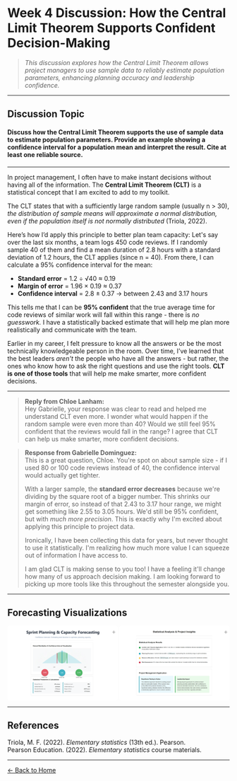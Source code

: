 # Week 4 Discussion: How the Central Limit Theorem Supports Confident Decision-Making

> *This discussion explores how the Central Limit Theorem allows project managers to use sample data to reliably estimate population parameters, enhancing planning accuracy and leadership confidence.*

---

## **Discussion Topic**

#### Discuss how the Central Limit Theorem supports the use of sample data to estimate population parameters. Provide an example showing a confidence interval for a population mean and interpret the result. Cite at least one reliable source.

---

In project management, I often have to make instant decisions without having all of the information. The **Central Limit Theorem (CLT)** is a statistical concept that I am excited to add to my toolkit.

The CLT states that with a sufficiently large random sample (usually n > 30), *the distribution of sample means will approximate a normal distribution, even if the population itself is not normally distributed* (Triola, 2022).

Here’s how I’d apply this principle to better plan team capacity: Let's say over the last six months, a team logs 450 code reviews. If I randomly sample 40 of them and find a mean duration of 2.8 hours with a standard deviation of 1.2 hours, the CLT applies (since n = 40). From there, I can calculate a 95% confidence interval for the mean:

- **Standard error** = 1.2 ÷ √40 ≈ 0.19  
- **Margin of error** = 1.96 × 0.19 ≈ 0.37  
- **Confidence interval** = 2.8 ± 0.37 → between 2.43 and 3.17 hours

This tells me that I can be **95% confident** that the true average time for code reviews of similar work will fall within this range - there is *no guesswork.* I have a statistically backed estimate that will help me plan more realistically and communicate with the team.

Earlier in my career, I felt pressure to know all the answers or be the most technically knowledgeable person in the room. Over time, I’ve learned that the best leaders *aren't* the people who have all the answers - but rather, the ones who know how to ask the right questions and use the right tools. **CLT is one of those tools** that will help me make smarter, more confident decisions.

---

> **Reply from Chloe Lanham:**  
> Hey Gabrielle, your response was clear to read and helped me understand CLT even more. I wonder what would happen if the random sample were even more than 40? Would we still feel 95% confident that the reviews would fall in the range? I agree that CLT can help us make smarter, more confident decisions.

> **Response from Gabrielle Dominguez:**  
> This is a great question, Chloe. You're spot on about sample size - if I used 80 or 100 code reviews instead of 40, the confidence interval would actually get tighter.  
>  
> With a larger sample, the **standard error decreases** because we're dividing by the square root of a bigger number. This shrinks our margin of error, so instead of that 2.43 to 3.17 hour range, we might get something like 2.55 to 3.05 hours. We'd still be 95% confident, but with *much more precision*. This is exactly why I'm excited about applying this principle to project data.  
>  
> Ironically, I have been collecting this data for years, but never thought to use it statistically. I'm realizing how much more value I can squeeze out of information I have access to.  
>  
> I am glad CLT is making sense to you too! I have a feeling it'll change how many of us approach decision making. I am looking forward to picking up more tools like this throughout the semester alongside you.

---

## Forecasting Visualizations

<style>
  .image-row {
    display: flex;
    flex-wrap: wrap;
    justify-content: space-between;
    gap: 4px;
    margin-bottom: 12px;
  }

  .img-container {
    position: relative;
    width: calc(50% - 2px);
    flex: 0 0 calc(50% - 2px);
  }

  .img-container img {
    width: 100%;
    height: auto;
    display: block;
    object-fit: cover;
    border-radius: 4px;
    cursor: pointer;
  }

  .zoom-plus {
    position: absolute;
    top: 4px;
    right: 4px;
    font-size: 14px;
    color: rgba(0, 0, 0, 0.4);
    user-select: none;
    pointer-events: none;
    z-index: 10;
  }

  .img-container:hover .zoom-plus {
    color: rgba(0, 0, 0, 0.7);
  }

  @media screen and (max-width: 768px) {
    .image-row {
      gap: 2px;
    }

    .img-container {
      width: calc(50% - 1px);
      flex: 0 0 calc(50% - 1px);
    }

    .zoom-plus {
      font-size: 12px;
      top: 2px;
      right: 2px;
    }
  }

  .modal {
    display: none;
    position: fixed;
    z-index: 1000;
    left: 0;
    top: 0;
    width: 100vw;
    height: 100vh;
    background: rgba(0, 0, 0, 0.8);
    justify-content: center;
    align-items: center;
  }

  .modal.active {
    display: flex;
  }

  .modal img {
    max-width: 90%;
    max-height: 90%;
    border-radius: 8px;
    box-shadow: 0 0 15px rgba(0, 0, 0, 0.5);
  }

  .modal-close {
    position: fixed;
    top: 20px;
    right: 30px;
    color: white;
    font-size: 30px;
    font-weight: bold;
    cursor: pointer;
  }
</style>

<div class="image-row">
  <div class="img-container">
    <img src="https://github.com/GabrielleDominguez/Statics-Applied-Bridging-Data-Decision-Making-in-Project-Management/blob/93f32c8b2ecd9146c1ce521b00630e13e77c3d53/Article%204%2C%20image%201%2C%20resize%20v2.png?raw=true" alt="Forecasting Image 1" class="zoomable" />
    <div class="zoom-plus">+</div>
  </div>
  <div class="img-container">
    <img src="https://github.com/GabrielleDominguez/Statics-Applied-Bridging-Data-Decision-Making-in-Project-Management/blob/93f32c8b2ecd9146c1ce521b00630e13e77c3d53/Article%204%2C%20image%202%2C%20resize%20v2.png?raw=true" alt="Forecasting Image 2" class="zoomable" />
    <div class="zoom-plus">+</div>
  </div>
</div>

<!-- Modal -->
<div id="modal" class="modal" role="dialog" aria-modal="true">
  <span id="modal-close" class="modal-close" aria-label="Close modal">&times;</span>
  <img src="" alt="" id="modal-img" />
</div>

<script>
  const zoomables = document.querySelectorAll('.zoomable');
  const modal = document.getElementById('modal');
  const modalImg = document.getElementById('modal-img');
  const modalClose = document.getElementById('modal-close');

  zoomables.forEach(img => {
    img.addEventListener('click', () => {
      modal.classList.add('active');
      modalImg.src = img.src;
      modalImg.alt = img.alt;
    });
  });

  modalClose.addEventListener('click', () => {
    modal.classList.remove('active');
    modalImg.src = '';
  });

  modal.addEventListener('click', (e) => {
    if (e.target === modal) {
      modal.classList.remove('active');
      modalImg.src = '';
    }
  });

  document.addEventListener('keydown', (e) => {
    if (e.key === "Escape") {
      modal.classList.remove('active');
      modalImg.src = '';
    }
  });
</script>

---

## References

Triola, M. F. (2022). *Elementary statistics* (13th ed.). Pearson.  
Pearson Education. (2022). *Elementary statistics* course materials.

---

[← Back to Home](https://gabrielledominguez.github.io/Statics-Applied-Bridging-Data-Decision-Making-in-Project-Management/)

